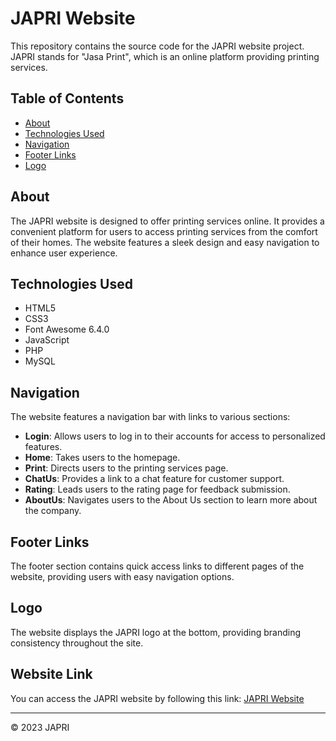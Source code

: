 # JAPRI Website

This repository contains the source code for the JAPRI website project. JAPRI stands for "Jasa Print", which is an online platform providing printing services.

## Table of Contents

- [About](#about)
- [Technologies Used](#technologies-used)
- [Navigation](#navigation)
- [Footer Links](#footer-links)
- [Logo](#logo)

## About

The JAPRI website is designed to offer printing services online. It provides a convenient platform for users to access printing services from the comfort of their homes. The website features a sleek design and easy navigation to enhance user experience.

## Technologies Used

- HTML5
- CSS3
- Font Awesome 6.4.0
- JavaScript
- PHP
- MySQL

## Navigation

The website features a navigation bar with links to various sections:

- **Login**: Allows users to log in to their accounts for access to personalized features.
- **Home**: Takes users to the homepage.
- **Print**: Directs users to the printing services page.
- **ChatUs**: Provides a link to a chat feature for customer support.
- **Rating**: Leads users to the rating page for feedback submission.
- **AboutUs**: Navigates users to the About Us section to learn more about the company.

## Footer Links

The footer section contains quick access links to different pages of the website, providing users with easy navigation options.

## Logo

The website displays the JAPRI logo at the bottom, providing branding consistency throughout the site.


## Website Link

You can access the JAPRI website by following this link: [JAPRI Website](https://japrint.000webhostapp.com/)

---

© 2023 JAPRI
